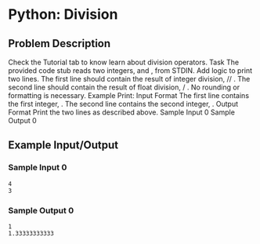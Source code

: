 # Python: Division

## Problem Description
Check the Tutorial tab to know learn about division operators.
Task 
The provided code stub reads two integers,  and , from STDIN.
Add logic to print two lines. The first line should contain the result of integer division,  // . The second line should contain the result of float division,  / .
No rounding or formatting is necessary.
Example
Print:
Input Format
The first line contains the first integer, . 
The second line contains the second integer, .
Output Format
Print the two lines as described above.
Sample Input 0
Sample Output 0

## Example Input/Output
### Sample Input 0
```
4
3
```
### Sample Output 0
```
1
1.33333333333
```
